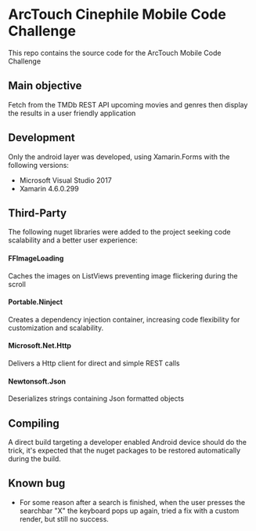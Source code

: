 # ArcTouch Cinephile Mobile Code Challenge

This repo contains the source code for the ArcTouch Mobile Code Challenge

## Main objective
Fetch from the TMDb REST API upcoming movies and genres then display the results in a user friendly application

## Development
Only the android layer was developed, using Xamarin.Forms with the following versions:
* Microsoft Visual Studio 2017 
* Xamarin 4.6.0.299

## Third-Party
The following nuget libraries were added to the project seeking code scalability and a better user experience:

#### FFImageLoading
Caches the images on ListViews preventing image flickering during the scroll

#### Portable.Ninject
Creates a dependency injection container, increasing code flexibility for customization and scalability.

#### Microsoft.Net.Http
Delivers a Http client for direct and simple REST calls

#### Newtonsoft.Json
Deserializes strings containing Json formatted objects

## Compiling
A direct build targeting a developer enabled Android device should do the trick, it's expected that the nuget packages to be restored automatically during the build.

## Known bug
* For some reason after a search is finished, when the user presses the searchbar "X" the keyboard pops up again, tried a fix with a custom render, but still no success.
